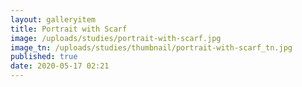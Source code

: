 ```yaml
---
layout: galleryitem
title: Portrait with Scarf
image: /uploads/studies/portrait-with-scarf.jpg
image_tn: /uploads/studies/thumbnail/portrait-with-scarf_tn.jpg
published: true
date: 2020-05-17 02:21
---
```

